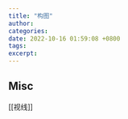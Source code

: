 ```yaml
---
title: "构图"
author: 
categories: 
date: 2022-10-16 01:59:08 +0800
tags: 
excerpt: 
---
```









## Misc

[[视线]]




